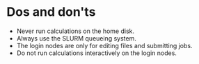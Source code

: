 
# Dos and don'ts

-   Never run calculations on the home disk.
-   Always use the SLURM queueing system.
-   The login nodes are only for editing files and submitting jobs.
-   Do not run calculations interactively on the login nodes.
